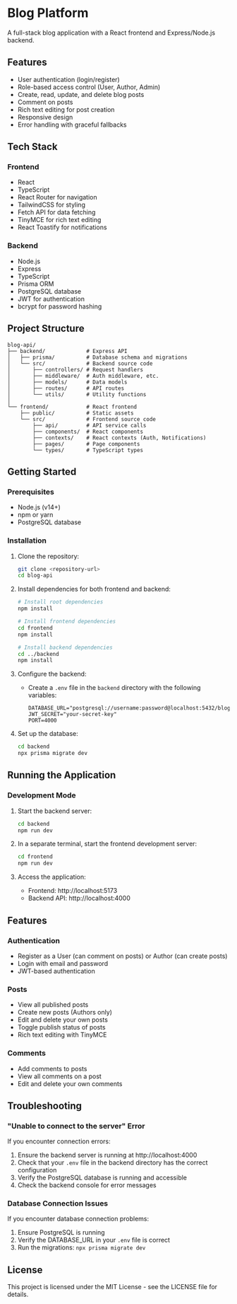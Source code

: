 # Blog Platform

A full-stack blog application with a React frontend and Express/Node.js backend.

## Features

- User authentication (login/register)
- Role-based access control (User, Author, Admin)
- Create, read, update, and delete blog posts
- Comment on posts
- Rich text editing for post creation
- Responsive design
- Error handling with graceful fallbacks

## Tech Stack

### Frontend

- React
- TypeScript
- React Router for navigation
- TailwindCSS for styling
- Fetch API for data fetching
- TinyMCE for rich text editing
- React Toastify for notifications

### Backend

- Node.js
- Express
- TypeScript
- Prisma ORM
- PostgreSQL database
- JWT for authentication
- bcrypt for password hashing

## Project Structure

```
blog-api/
├── backend/             # Express API
│   ├── prisma/          # Database schema and migrations
│   └── src/             # Backend source code
│       ├── controllers/ # Request handlers
│       ├── middleware/  # Auth middleware, etc.
│       ├── models/      # Data models
│       ├── routes/      # API routes
│       └── utils/       # Utility functions
│
└── frontend/            # React frontend
    ├── public/          # Static assets
    └── src/             # Frontend source code
        ├── api/         # API service calls
        ├── components/  # React components
        ├── contexts/    # React contexts (Auth, Notifications)
        ├── pages/       # Page components
        └── types/       # TypeScript types
```

## Getting Started

### Prerequisites

- Node.js (v14+)
- npm or yarn
- PostgreSQL database

### Installation

1. Clone the repository:

   ```bash
   git clone <repository-url>
   cd blog-api
   ```

2. Install dependencies for both frontend and backend:

   ```bash
   # Install root dependencies
   npm install

   # Install frontend dependencies
   cd frontend
   npm install

   # Install backend dependencies
   cd ../backend
   npm install
   ```

3. Configure the backend:

   - Create a `.env` file in the `backend` directory with the following variables:
     ```
     DATABASE_URL="postgresql://username:password@localhost:5432/blogdb"
     JWT_SECRET="your-secret-key"
     PORT=4000
     ```

4. Set up the database:
   ```bash
   cd backend
   npx prisma migrate dev
   ```

## Running the Application

### Development Mode

1. Start the backend server:

   ```bash
   cd backend
   npm run dev
   ```

2. In a separate terminal, start the frontend development server:

   ```bash
   cd frontend
   npm run dev
   ```

3. Access the application:
   - Frontend: http://localhost:5173
   - Backend API: http://localhost:4000

## Features

### Authentication

- Register as a User (can comment on posts) or Author (can create posts)
- Login with email and password
- JWT-based authentication

### Posts

- View all published posts
- Create new posts (Authors only)
- Edit and delete your own posts
- Toggle publish status of posts
- Rich text editing with TinyMCE

### Comments

- Add comments to posts
- View all comments on a post
- Edit and delete your own comments

## Troubleshooting

### "Unable to connect to the server" Error

If you encounter connection errors:

1. Ensure the backend server is running at http://localhost:4000
2. Check that your `.env` file in the backend directory has the correct configuration
3. Verify the PostgreSQL database is running and accessible
4. Check the backend console for error messages

### Database Connection Issues

If you encounter database connection problems:

1. Ensure PostgreSQL is running
2. Verify the DATABASE_URL in your `.env` file is correct
3. Run the migrations: `npx prisma migrate dev`

## License

This project is licensed under the MIT License - see the LICENSE file for details.

